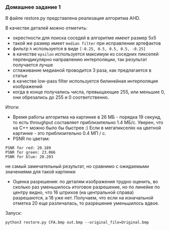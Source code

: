 ### Домашнее задание 1

В файле restore.py представлена реализация алгоритма AHD.

В качестве деталей можно отметить:
- окрестности для поиска соседей в алгоритме имеют размер 5x5
- такой же размер имеет `median filter` при исправлении артефактов
- фильтр `h` используется в виде `[-0.25, 0.5, 0.5, 0.5, -0.25]`
- в качестве `epsilon` используется максимум из соседних пикселей
перпендикулярно направлению интерполяции, так результат получается лучше
- сглаживание медианой проводится 3 раза, как предлагается в статье
- в качестве low-pass filter используется билинейная интерполяция изображений
- когда в конце получались числа, превыщающие 255, или меньшие 0, они обрезались
до 255 и 0 соответственно.

Итоги:
- Время работы алгоритма на картинке в 26 МБ - порядка 19 секунд, то есть
throughput составляет приблизительно 1.4 МБ/c. Уверен, что на C++ можно было
бы быстрее :) Если в мегапикселях на цветной картинке - это приблизительно 0.4 МП / c.
- PSNR по цветам:
```
PSNR for red: 20.189
PSNR for green: 23.066
PSNR for blue: 20.203
```
не самый замечательный результат, но сравнимо с ожидаемыми значениями для такой картинки
- Оценка разрешения: по деталям изображения трудно оценить, во сколько раз уменьшилось итоговое
разрешение, но по линейке по центру видно, что 16 штрихов (на центральной справа) разрешаются,
а 18 уже нет. Получаем, что если на изначальной отметка 20 еще различалась, то разрешение уменьшилось
вдвое.

Запуск:

```
python3 restore.py CFA.bmp out.bmp --original_file=Original.bmp
```